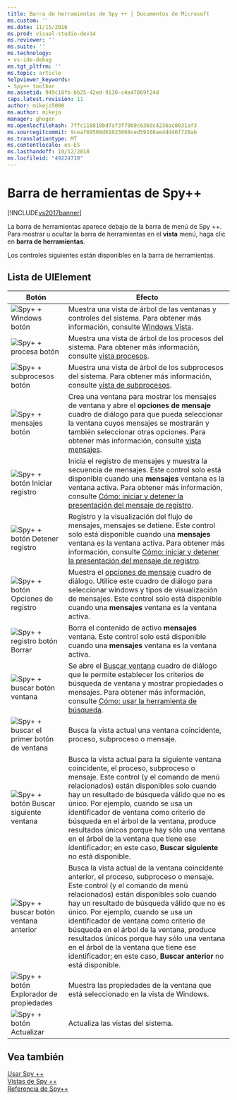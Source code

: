 ```yaml
---
title: Barra de herramientas de Spy ++ | Documentos de Microsoft
ms.custom: ''
ms.date: 11/15/2016
ms.prod: visual-studio-dev14
ms.reviewer: ''
ms.suite: ''
ms.technology:
- vs-ide-debug
ms.tgt_pltfrm: ''
ms.topic: article
helpviewer_keywords:
- Spy++ toolbar
ms.assetid: 949c18fb-bb25-42ed-9130-c4a47869f24d
caps.latest.revision: 11
author: mikejo5000
ms.author: mikejo
manager: ghogen
ms.openlocfilehash: 7ffc118818bd7af3f79b9c636dc4236ac0031af3
ms.sourcegitcommit: 9ceaf69568d61023868ced59108ae4dd46f720ab
ms.translationtype: MT
ms.contentlocale: es-ES
ms.lasthandoff: 10/12/2018
ms.locfileid: "49224710"
---
```

# <a name="spy-toolbar"></a>Barra de herramientas de Spy++
[!INCLUDE[vs2017banner](../includes/vs2017banner.md)]

La barra de herramientas aparece debajo de la barra de menú de Spy ++. Para mostrar u ocultar la barra de herramientas en el **vista** menú, haga clic en **barra de herramientas**.  
  
 Los controles siguientes están disponibles en la barra de herramientas.  
  
## <a name="uielement-list"></a>Lista de UIElement  
  
|Botón|Efecto|  
|------------|------------|  
|![Spy&#43; &#43; Windows botón](../debugger/media/icon-spy-windows.gif "Icon_Spy ++ _Windows")|Muestra una vista de árbol de las ventanas y controles del sistema. Para obtener más información, consulte [Windows Vista](../debugger/windows-view.md).|  
|![Spy&#43; &#43; procesa botón](../debugger/media/icon-spy-processes.gif "Icon_Spy ++ _Processes")|Muestra una vista de árbol de los procesos del sistema. Para obtener más información, consulte [vista procesos](../debugger/processes-view.md).|  
|![Spy&#43; &#43; subprocesos botón](../debugger/media/icon-spy-threads.gif "Icon_Spy ++ _Threads")|Muestra una vista de árbol de los subprocesos del sistema. Para obtener más información, consulte [vista de subprocesos](../debugger/threads-view.md).|  
|![Spy&#43; &#43; mensajes botón](../debugger/media/icon-spy-messages.gif "Icon_Spy ++ _Messages")|Crea una ventana para mostrar los mensajes de ventana y abre el **opciones de mensaje** cuadro de diálogo para que pueda seleccionar la ventana cuyos mensajes se mostrarán y también seleccionar otras opciones. Para obtener más información, consulte [vista mensajes](../debugger/messages-view.md).|  
|![Spy&#43; &#43; botón Iniciar registro](../debugger/media/icon-spy-startlog.gif "Icon_Spy ++ _StartLog")|Inicia el registro de mensajes y muestra la secuencia de mensajes. Este control solo está disponible cuando una **mensajes** ventana es la ventana activa. Para obtener más información, consulte [Cómo: iniciar y detener la presentación del mensaje de registro](../debugger/how-to-start-and-stop-the-message-log-display.md).|  
|![Spy&#43; &#43; botón Detener registro](../debugger/media/icon-spy-stoplog.gif "Icon_Spy ++ _StopLog")|Registro y la visualización del flujo de mensajes, mensajes se detiene. Este control solo está disponible cuando una **mensajes** ventana es la ventana activa. Para obtener más información, consulte [Cómo: iniciar y detener la presentación del mensaje de registro](../debugger/how-to-start-and-stop-the-message-log-display.md).|  
|![Spy&#43; &#43; botón Opciones de registro](../debugger/media/icon-spy-logoptions.gif "Icon_Spy ++ _LogOptions")|Muestra el [opciones de mensaje](../debugger/message-options-dialog-box.md) cuadro de diálogo. Utilice este cuadro de diálogo para seleccionar windows y tipos de visualización de mensajes. Este control solo está disponible cuando una **mensajes** ventana es la ventana activa.|  
|![Spy&#43; &#43; registro botón Borrar](../debugger/media/spy-clearlog.gif "Spy ++ _ClearLog")|Borra el contenido de activo **mensajes** ventana. Este control solo está disponible cuando una **mensajes** ventana es la ventana activa.|  
|![Spy&#43; &#43; buscar botón ventana](../debugger/media/icon-spy-findwindow.gif "Icon_Spy ++ _FindWindow")|Se abre el [Buscar ventana](../debugger/find-window-dialog-box.md) cuadro de diálogo que le permite establecer los criterios de búsqueda de ventana y mostrar propiedades o mensajes. Para obtener más información, consulte [Cómo: usar la herramienta de búsqueda](../debugger/how-to-use-the-finder-tool.md).|  
|![Spy&#43; &#43; buscar el primer botón de ventana](../debugger/media/icon-spy-window.gif "Icon_Spy ++ _Window")|Busca la vista actual una ventana coincidente, proceso, subproceso o mensaje.|  
|![Spy&#43; &#43; botón Buscar siguiente ventana](../debugger/media/icon-spy-nextwindow.gif "Icon_Spy ++ _NextWindow")|Busca la vista actual para la siguiente ventana coincidente, el proceso, subproceso o mensaje. Este control (y el comando de menú relacionados) están disponibles solo cuando hay un resultado de búsqueda válido que no es único. Por ejemplo, cuando se usa un identificador de ventana como criterio de búsqueda en el árbol de la ventana, produce resultados únicos porque hay sólo una ventana en el árbol de la ventana que tiene ese identificador; en este caso, **Buscar siguiente** no está disponible.|  
|![Spy&#43; &#43; buscar botón ventana anterior](../debugger/media/icon-spy-prevwindow.gif "Icon_Spy ++ _PrevWindow")|Busca la vista actual de la ventana coincidente anterior, el proceso, subproceso o mensaje. Este control (y el comando de menú relacionados) están disponibles solo cuando hay un resultado de búsqueda válido que no es único. Por ejemplo, cuando se usa un identificador de ventana como criterio de búsqueda en el árbol de la ventana, produce resultados únicos porque hay sólo una ventana en el árbol de la ventana que tiene ese identificador; en este caso, **Buscar anterior** no está disponible.|  
|![Spy&#43; &#43; botón Explorador de propiedades](../debugger/media/icon-spy-propexp.gif "Icon_Spy ++ _PropExp")|Muestra las propiedades de la ventana que está seleccionado en la vista de Windows.|  
|![Spy&#43; &#43; botón Actualizar](../debugger/media/icon-spy-refresh.gif "Icon_Spy ++ actualiza_r")|Actualiza las vistas del sistema.|  
  
## <a name="see-also"></a>Vea también  
 [Usar Spy ++](../debugger/using-spy-increment.md)   
 [Vistas de Spy ++](../debugger/spy-increment-views.md)   
 [Referencia de Spy++](../debugger/spy-increment-reference.md)



